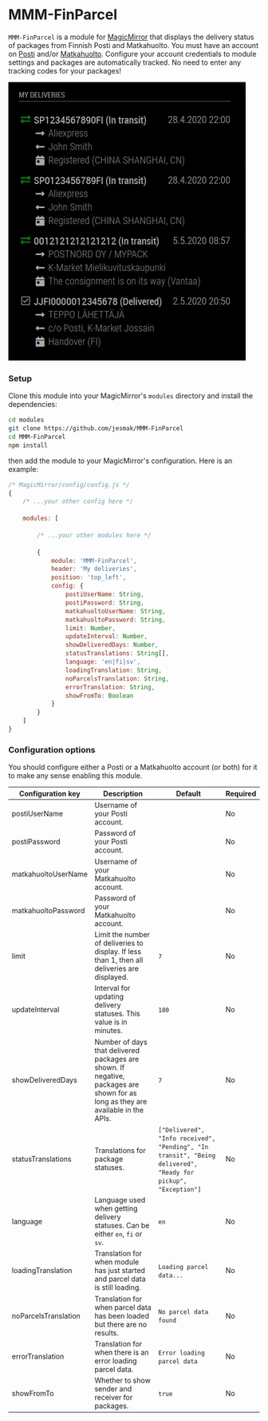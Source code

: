 # MMM-FinParcel

`MMM-FinParcel` is a module for [MagicMirror](https://github.com/MichMich/MagicMirror) that displays the delivery status of packages from Finnish Posti and Matkahuolto. You must have an account on [Posti](https://oma.posti.fi/) and/or [Matkahuolto](https://www.matkahuolto.fi/). Configure your account credentials to module settings and packages are automatically tracked. No need to enter any tracking codes for your packages!

![Screenshot of the module](./screenshot_finparcel.png)

### Setup

Clone this module into your MagicMirror's `modules` directory and install the dependencies:

```sh
cd modules
git clone https://github.com/jesmak/MMM-FinParcel
cd MMM-FinParcel
npm install
```

then add the module to your MagicMirror's configuration. Here is an example:

```javascript
/* MagicMirror/config/config.js */
{
    /* ...your other config here */

    modules: [

        /* ...your other modules here */

        {
            module: 'MMM-FinParcel',
            header: 'My deliveries',
            position: 'top_left',
            config: {
                postiUserName: String,
                postiPassword: String,
                matkahuoltoUserName: String,
                matkahuoltoPassword: String,
                limit: Number,
                updateInterval: Number,
                showDeliveredDays: Number,
                statusTranslations: String[],
                language: 'en|fi|sv',
                loadingTranslation: String,
                noParcelsTranslation: String,
                errorTranslation: String,
                showFromTo: Boolean
            }
        }
    ]
}
```

### Configuration options

You should configure either a Posti or a Matkahuolto account (or both) for it to make any sense enabling this module.

| Configuration key | Description | Default | Required |
| --- | --- | --- | --- |
| postiUserName | Username of your Posti account. | | No |
| postiPassword | Password of your Posti account. | | No |
| matkahuoltoUserName | Username of your Matkahuolto account. | | No |
| matkahuoltoPassword | Password of your Matkahuolto account. | | No |
| limit | Limit the number of deliveries to display. If less than 1, then all deliveries are displayed. | `7` | No |
| updateInterval | Interval for updating delivery statuses. This value is in minutes. | `180` | No |
| showDeliveredDays | Number of days that delivered packages are shown. If negative, packages are shown for as long as they are available in the APIs. | `7` | No |
| statusTranslations | Translations for package statuses. | `["Delivered", "Info received", "Pending", "In transit", "Being delivered", "Ready for pickup", "Exception"]` | No |
| language | Language used when getting delivery statuses. Can be either `en`, `fi` or `sv`. | `en` | No |
| loadingTranslation | Translation for when module has just started and parcel data is still loading. | `Loading parcel data...` | No |
| noParcelsTranslation | Translation for when parcel data has been loaded but there are no results. | `No parcel data found` | No |
| errorTranslation | Translation for when there is an error loading parcel data. | `Error loading parcel data` | No |
| showFromTo | Whether to show sender and receiver for packages. | `true` | No |
